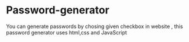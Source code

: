 # Password-generator
You can generate passwords by chosing given checkbox in website , this password generator uses html,css and JavaScript
